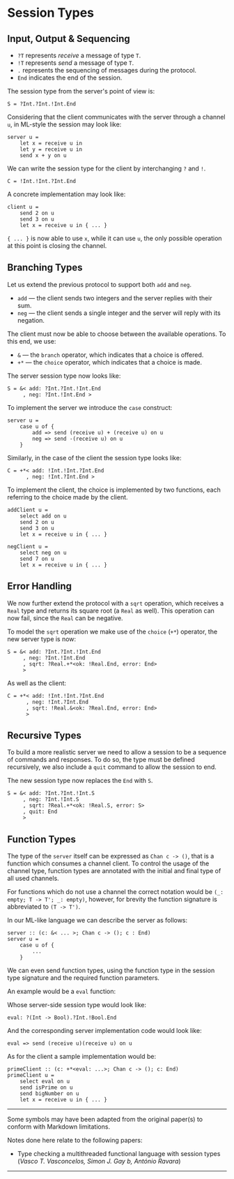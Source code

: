 # Session Types

## Input, Output & Sequencing

- `?T` represents *receive* a message of type `T`.
- `!T` represents *send* a message of type `T`.
- `.` represents the sequencing of messages during the protocol.
- `End` indicates the end of the session.

The session type from the server's point of view is:

```
S = ?Int.?Int.!Int.End
```

Considering that the client communicates with the server through a channel `u`,
in ML-style the session may look like:

```
server u =
    let x = receive u in
    let y = receive u in
    send x + y on u
```

We can write the session type for the client by interchanging `?` and `!`.

```
C = !Int.!Int.?Int.End
```

A concrete implementation may look like:

```
client u =
    send 2 on u
    send 3 on u
    let x = receive u in { ... }
```

`{ ... }` is now able to use `x`, while it can use `u`,
the only possible operation at this point is closing the channel.

## Branching Types

Let us extend the previous protocol to support both `add` and `neg`.

- `add` — the client sends two integers and the server replies with their sum.
- `neg` — the client sends a single integer and the server will reply with its negation.

The client must now be able to choose between the available operations.
To this end, we use:

- `&` — the `branch` operator, which indicates that a choice is offered.
- `+*` — the `choice` operator, which indicates that a choice is made.

The server session type now looks like:

```
S = &< add: ?Int.?Int.!Int.End
     , neg: ?Int.!Int.End >
```

To implement the server we introduce the `case` construct:

```
server u =
    case u of {
        add => send (receive u) + (receive u) on u
        neg => send -(receive u) on u
    }
```

Similarly, in the case of the client the session type looks like:

```
C = +*< add: !Int.!Int.?Int.End
      , neg: !Int.?Int.End >
```

To implement the client, the choice is implemented by two functions,
each referring to the choice made by the client.

```
addClient u =
    select add on u
    send 2 on u
    send 3 on u
    let x = receive u in { ... }
```

```
negClient u =
    select neg on u
    send 7 on u
    let x = receive u in { ... }
```

## Error Handling

We now further extend the protocol with a `sqrt` operation,
which receives a `Real` type and returns its square root (a `Real` as well).
This operation can now fail, since the `Real` can be negative.

To model the `sqrt` operation we make use of the `choice` (`+*`) operator,
the new server type is now:

```
S = &< add: ?Int.?Int.!Int.End
     , neg: ?Int.!Int.End
     , sqrt: ?Real.+*<ok: !Real.End, error: End>
     >
```

As well as the client:

```
C = +*< add: !Int.!Int.?Int.End
      , neg: !Int.?Int.End
      , sqrt: !Real.&<ok: ?Real.End, error: End>
      >
```

## Recursive Types

To build a more realistic server we need to allow a session to be a sequence of commands and responses.
To do so, the type must be defined recursively, we also include a `quit` command to allow the session to end.

The new session type now replaces the `End` with `S`.

```
S = &< add: ?Int.?Int.!Int.S
     , neg: ?Int.!Int.S
     , sqrt: ?Real.+*<ok: !Real.S, error: S>
     , quit: End
     >
```

## Function Types

The type of the `server` itself can be expressed as `Chan c -> ()`,
that is a function which consumes a channel client.
To control the usage of the channel type,
function types are annotated with the initial and final type of all used channels.

For functions which do not use a channel the correct notation would be `(_: empty; T -> T'; _: empty)`,
however, for brevity the function signature is abbreviated to `(T -> T')`.

In our ML-like language we can describe the server as follows:

```
server :: (c: &< ... >; Chan c -> (); c : End)
server u =
    case u of {
        ...
    }
```

We can even send function types,
using the function type in the session type signature and the required function parameters.

An example would be a `eval` function:

Whose server-side session type would look like:

```
eval: ?(Int -> Bool).?Int.!Bool.End
```

And the corresponding server implementation code would look like:

```
eval => send (receive u)(receive u) on u
```

As for the client a sample implementation would be:

```
primeClient :: (c: +*<eval: ...>; Chan c -> (); c: End)
primeClient u =
    select eval on u
    send isPrime on u
    send bigNumber on u
    let x = receive u in { ... }
```

---

Some symbols may have been adapted from the original paper(s) to conform with Markdown limitations.

Notes done here relate to the following papers:

- Type checking a multithreaded functional language with session types
  (*Vasco T. Vasconcelos, Simon J. Gay b, António Ravara*)

---
